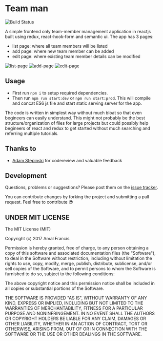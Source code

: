 Team man
========
![Build Status](https://github.com/amalfra/team-man/actions/workflows/test.yml/badge.svg?branch=main)

​A ​simple frontend ​only ​team-member ​management ​application in reactjs built using redux, react-hook-form and semantic ui. The app has 3 pages:
* list page: where all team members will be listed
* add page: where new team member can be added
* edit page: where existing team member details can be modified

![list-page](https://raw.githubusercontent.com/amalfra/team-man/master/.images/list-page.png)
![add-page](https://raw.githubusercontent.com/amalfra/team-man/master/.images/add-page.png)
![edit-page](https://raw.githubusercontent.com/amalfra/team-man/master/.images/edit-page.png)

## Usage
* First run ```npm i``` to setup required dependencies.
* Then run ```npm run start:dev``` or ```npm run start:prod```. This will compile and concat ES6 js file and start static serving server for the app.

The code is written in simplest way without much bloat so that even begineers can easily understand. This might not probably be the best structure/organization of files for large projects but could possibly help begineers of react and redux to get started without much searching and referring multiple tutorials. 

## Thanks to
* [Adam Stepinski](https://github.com/adamstep) for codereview and valuable feedback

## Development

Questions, problems or suggestions? Please post them on the [issue tracker](https://github.com/amalfra/team-man/issues).

You can contribute changes by forking the project and submitting a pull request. Feel free to contribute :heart_eyes:

## UNDER MIT LICENSE

The MIT License (MIT)

Copyright (c) 2017 Amal Francis

Permission is hereby granted, free of charge, to any person obtaining a copy of this software and associated documentation files (the "Software"), to deal in the Software without restriction, including without limitation the rights to use, copy, modify, merge, publish, distribute, sublicense, and/or sell copies of the Software, and to permit persons to whom the Software is furnished to do so, subject to the following conditions:

The above copyright notice and this permission notice shall be included in all copies or substantial portions of the Software.

THE SOFTWARE IS PROVIDED "AS IS", WITHOUT WARRANTY OF ANY KIND, EXPRESS OR IMPLIED, INCLUDING BUT NOT LIMITED TO THE WARRANTIES OF MERCHANTABILITY, FITNESS FOR A PARTICULAR PURPOSE AND NONINFRINGEMENT. IN NO EVENT SHALL THE AUTHORS OR COPYRIGHT HOLDERS BE LIABLE FOR ANY CLAIM, DAMAGES OR OTHER LIABILITY, WHETHER IN AN ACTION OF CONTRACT, TORT OR OTHERWISE, ARISING FROM, OUT OF OR IN CONNECTION WITH THE SOFTWARE OR THE USE OR OTHER DEALINGS IN THE SOFTWARE.
